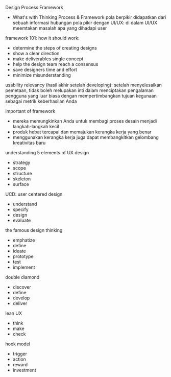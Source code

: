 Design Process Framework
- What's with Thinking Process & Framework
pola berpikir didapatkan dari sebuah informasi
hubungan pola pikir dengan UI/UX: di dalam UI/UX meemtakan masalah apa yang dihadapi user

framework 101:
how it should work:
- determine the steps of creating designs
- show a clear direction
- make deliverables single concept
- help the design team reach a consensus
- save designers time and effort
- minimize misunderstanding

usability relevancy (hasil akhir setelah developing):
setelah menyelesaikan pemetaan, tidak boleh melupakan inti dalam menciptakan pengalaman 
pengguna yang luar biasa dengan mempertimbangkan tujuan kegunaan sebagai metrik keberhasilan Anda

important of framework
- mereka memungkinkan Anda untuk membagi proses desain menjadi langkah-langkah kecil
- produk hebat tercapai dan memajukan kerangka kerja yang benar
- menggunakan kerangka kerja juga dapat membangkitkan gelombang kreativitas baru

understanding 5 elements of UX design
- strategy
- scope
- structure
- skeleton
- surface

UCD: user centered design
- understand
- specify
- design
- evaluate

the famous design thinking
- emphatize
- define
- ideate
- prototype
- test
- implement 

double diamond
- discover
- define
- develop
- deliver

lean UX
- think
- make
- check

hook model
- trigger
- action
- reward
- investment
